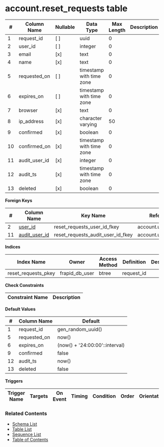 # account.reset_requests table



| # | Column Name | Nullable | Data Type | Max Length | Description |
| --- | --- | --- | --- | --- | --- |
| 1 | request_id | [ ] | uuid | 0 |  |
| 2 | user_id | [ ] | integer | 0 |  |
| 3 | email | [x] | text | 0 |  |
| 4 | name | [x] | text | 0 |  |
| 5 | requested_on | [ ] | timestamp with time zone | 0 |  |
| 6 | expires_on | [ ] | timestamp with time zone | 0 |  |
| 7 | browser | [x] | text | 0 |  |
| 8 | ip_address | [x] | character varying | 50 |  |
| 9 | confirmed | [x] | boolean | 0 |  |
| 10 | confirmed_on | [x] | timestamp with time zone | 0 |  |
| 11 | audit_user_id | [x] | integer | 0 |  |
| 12 | audit_ts | [x] | timestamp with time zone | 0 |  |
| 13 | deleted | [x] | boolean | 0 |  |



**Foreign Keys**

| # | Column Name | Key Name | References |
| --- | --- | --- | --- |
| 2 | [user_id](../account/users.md) | reset_requests_user_id_fkey | account.users.user_id |
| 11 | [audit_user_id](../account/users.md) | reset_requests_audit_user_id_fkey | account.users.user_id |



**Indices**

| Index Name | Owner | Access Method | Definition | Description |
| --- | --- | --- | --- | --- |
| reset_requests_pkey | frapid_db_user | btree | request_id |  |



**Check Constraints**

| Constraint Name | Description |
| --- | --- |



**Default Values**

| # | Column Name | Default |
| --- | --- | --- |
| 1 | request_id | gen_random_uuid() |
| 5 | requested_on | now() |
| 6 | expires_on | (now() + '24:00:00'::interval) |
| 9 | confirmed | false |
| 12 | audit_ts | now() |
| 13 | deleted | false |


**Triggers**

| Trigger Name | Targets | On Event | Timing | Condition | Order | Orientation | Description |
| --- | --- | --- | --- | --- | --- | --- | --- |


### Related Contents
* [Schema List](../../schemas.md)
* [Table List](../../tables.md)
* [Sequence List](../../sequences.md)
* [Table of Contents](../../README.md)
